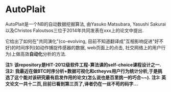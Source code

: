 AutoPlait
===

AutoPlait是一个NB的自动数据挖掘算法, 由Yasuko Matsubara, Yasushi Sakurai以及Christos Faloutsos三位于2014年共同发表在xxx上的论文中提出.

它给出了如何在"共同演化"(co-evolving, 目前不知道翻译成"互相影响促进"好不好)的时间序列(如动作捕捉传感器的数据, web页面上的点击, 社交网络上的用户行为)上做高效**自动化**分析的方法.

**注1: 该repository是HIT-2012级软件工程-算法课的self-choice课程设计之一.**
**注2: 我最近在做BTC时序分析+数据可视化和ctheyvs用户行为统计分析,于是挑选了这个能对该研究最有启发作用的论文(怎么说也是百里挑一的巧合~~).**
**注3: 英文论文一共十二页,目前已看到第三页了,译者仍在一丝不苟的码字...**
